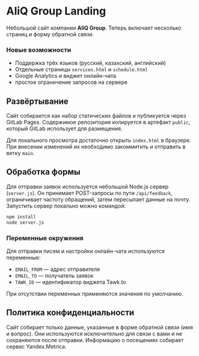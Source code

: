 # AliQ Group Landing

Небольшой сайт компании **AliQ Group**. Теперь включает несколько страниц и форму обратной связи.

### Новые возможности
- Поддержка трёх языков (русский, казахский, английский)
- Отдельные страницы `services.html` и `schedule.html`
- Google Analytics и виджет онлайн-чата
- простое ограничение запросов на сервере

## Развёртывание

Сайт собирается как набор статических файлов и публикуется через GitLab Pages. Содержимое репозитория копируется в артефакт `public`, который GitLab использует для размещения.

Для локального просмотра достаточно открыть `index.html` в браузере. При внесении изменений их необходимо закоммитить и отправить в ветку `main`.

## Обработка формы

Для отправки заявок используется небольшой Node.js сервер (`server.js`). Он принимает POST-запросы по пути `/api/feedback`, ограничивает частоту обращений, затем пересылает данные на почту. Запустить сервер локально можно командой:

```bash
npm install
node server.js
```

### Переменные окружения

Для отправки писем и настройки онлайн-чата используются переменные:

- `EMAIL_FROM` — адрес отправителя
- `EMAIL_TO` — получатель заявок
- `TAWK_ID` — идентификатор виджета Tawk.to

При отсутствии переменных применяются значения по умолчанию.

## Политика конфиденциальности

Сайт собирает только данные, указанные в форме обратной связи (имя и вопрос). Они используются исключительно для связи с вами и не сохраняются после отправки. Информацию о посещениях собирает сервис Yandex.Metrica.


